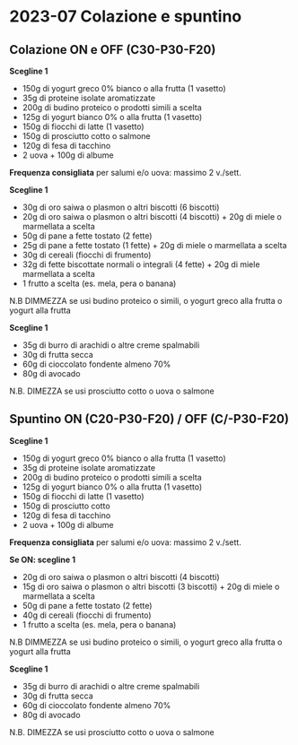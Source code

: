 # 2023-07 Colazione e spuntino

## Colazione ON e OFF (C30-P30-F20)

**Scegline 1**

- 150g di yogurt greco 0% bianco o alla frutta (1 vasetto)
- 35g di proteine isolate aromatizzate
- 200g di budino proteico o prodotti simili a scelta
- 125g di yogurt bianco 0% o alla frutta (1 vasetto)
- 150g di fiocchi di latte (1 vasetto)
- 150g di prosciutto cotto o salmone
- 120g di fesa di tacchino
- 2 uova + 100g di albume

**Frequenza consigliata** per salumi e/o uova: massimo 2 v./sett.

**Scegline 1**

- 30g di oro saiwa o plasmon o altri biscotti (6 biscotti)
- 20g di oro saiwa o plasmon o altri biscotti (4 biscotti) + 20g di miele o marmellata a scelta
- 50g di pane a fette tostato (2 fette)
- 25g di pane a fette tostato (1 fette) + 20g di miele o marmellata a scelta
- 30g di cereali (fiocchi di frumento)
- 32g di fette biscottate normali o integrali (4 fette) + 20g di miele marmellata a scelta
- 1 frutto a scelta (es. mela, pera o banana)

N.B DIMMEZZA se usi budino proteico o simili, o yogurt greco alla frutta o yogurt alla frutta

**Scegline 1**

- 35g di burro di arachidi o altre creme spalmabili
- 30g di frutta secca
- 60g di cioccolato fondente almeno 70%
- 80g di avocado

N.B. DIMEZZA se usi prosciutto cotto o uova o salmone

## Spuntino ON (C20-P30-F20) / OFF (C/-P30-F20)

**Scegline 1**

- 150g di yogurt greco 0% bianco o alla frutta (1 vasetto)
- 35g di proteine isolate aromatizzate
- 200g di budino proteico o prodotti simili a scelta
- 125g di yogurt bianco 0% o alla frutta (1 vasetto)
- 150g di fiocchi di latte (1 vasetto)
- 150g di prosciutto cotto
- 120g di fesa di tacchino
- 2 uova + 100g di albume

**Frequenza consigliata** per salumi e/o uova: massimo 2 v./sett.

**Se ON: scegline 1**

- 20g di oro saiwa o plasmon o altri biscotti (4 biscotti)
- 15g di oro saiwa o plasmon o altri biscotti (3 biscotti) + 20g di miele o marmellata a scelta
- 50g di pane a fette tostato (2 fette)
- 40g di cereali (fiocchi di frumento)
- 1 frutto a scelta (es. mela, pera o banana)

N.B DIMMEZZA se usi budino proteico o simili, o yogurt greco alla frutta o yogurt alla frutta

**Scegline 1**

- 35g di burro di arachidi o altre creme spalmabili
- 30g di frutta secca
- 60g di cioccolato fondente almeno 70%
- 80g di avocado

N.B. DIMEZZA se usi prosciutto cotto o uova o salmone
